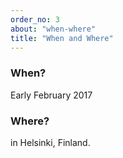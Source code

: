 ```yaml
---
order_no: 3
about: "when-where"
title: "When and Where"
---
```



<div class="tile text-tile col-md-3 col-sm-6 col-xs-12">
  <h3>When?</h3>
  <p>Early February 2017 </p>
</div>
<div class="tile image-tile photo-1 col-md-3  col-sm-6 col-xs-12">
</div>
<div class="tile tile-2 text-tile col-md-3 col-sm-6 col-xs-12 ">
  <h3>Where?</h3>
  <p>in Helsinki, Finland.</p>
</div>
<div class="tile tile-2 image-tile photo-2 col-md-3 col-sm-6 col-xs-12">
</div>

<p>

